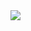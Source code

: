 <img src="https://firebasestorage.googleapis.com/v0/b/portfolio-1fe90.appspot.com/o/gifs%2Fnetflix.gif?alt=media&token=48633153-b919-4e44-897d-462517dbcf8c" />
